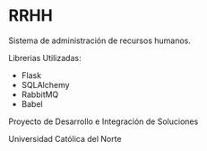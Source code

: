 # RRHH

Sistema de administración de recursos humanos.

Librerias Utilizadas:
- Flask
- SQLAlchemy
- RabbitMQ
- Babel

Proyecto de Desarrollo e Integración de Soluciones

Universidad Católica del Norte
